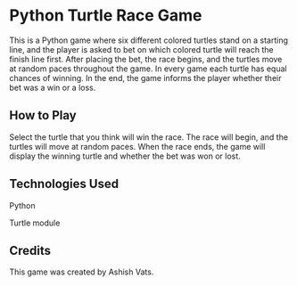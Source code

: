 # Python Turtle Race Game
This is a Python game where six different colored turtles stand on a starting line, and the player is asked to bet on which colored turtle will reach the finish line first. After placing the bet, the race begins, and the turtles move at random paces throughout the game. In every game each turtle has equal chances of winning. In the end, the game informs the player whether their bet was a win or a loss.

## How to Play
Select the turtle that you think will win the race.
The race will begin, and the turtles will move at random paces.
When the race ends, the game will display the winning turtle and whether the bet was won or lost.

## Technologies Used
Python

Turtle module

## Credits
This game was created by Ashish Vats.

